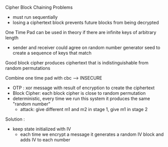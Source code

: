 Cipher Block Chaining Problems 
- must run sequentially
- losing a ciphertext block prevents future blocks from being decrypted

One Time Pad can be used in theory if there are infinite keys of arbitrary length 
- sender and receiver could agree on random number generator seed to create a sequence of keys that match

Good block cipher produces ciphertext that is indistinguishable from random permutations 

Combine one time pad with cbc --> INSECURE 
- OTP : xor message with result of encryption to create the ciphertext
- Block Cipher: each block cipher is close to random permutation
- deterministic, every time we run this system it produces the same "random number"
  - attack: give different m1 and m2 in stage 1, give m1 in stage 2
 
Solution : 
- keep state initialized with IV
  - each time we encrypt a message it generates a random IV block and adds IV to each number  
